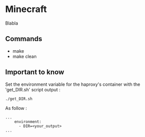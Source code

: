 # Minecraft
Blabla
## Commands
* make
* make clean

## Important to know
Set the environment variable for the haproxy's container with the 'get_DIR.sh' script output :  
```
./get_DIR.sh 
```
As follow : 
```
...
    environment:
      - DIR=<your_output>
...
```
